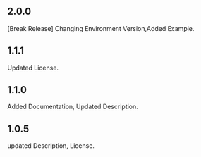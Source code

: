

## 2.0.0

[Break Release] Changing Environment Version,Added Example.

## 1.1.1

Updated License.
## 1.1.0

Added Documentation, Updated Description.
## 1.0.5

updated Description, License.
